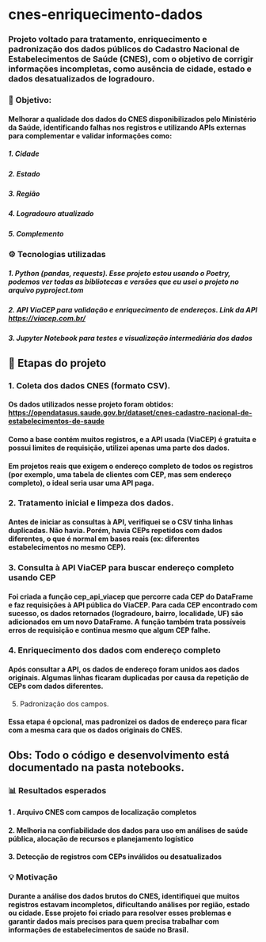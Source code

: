 # cnes-enriquecimento-dados

### Projeto voltado para tratamento, enriquecimento e padronização dos dados públicos do Cadastro Nacional de Estabelecimentos de Saúde (CNES), com o objetivo de corrigir informações incompletas, como ausência de cidade, estado e dados desatualizados de logradouro.


### 🎯 Objetivo:

#### Melhorar a qualidade dos dados do CNES disponibilizados pelo Ministério da Saúde, identificando falhas nos registros e utilizando APIs externas para complementar e validar informações como:

##### 1. Cidade

##### 2. Estado

##### 3. Região

##### 4. Logradouro atualizado

##### 5. Complemento

### ⚙️ Tecnologias utilizadas
##### 1. Python (pandas, requests). Esse projeto estou usando o Poetry, podemos ver todas as bibliotecas e versões que eu usei o projeto no arquivo pyproject.tom

##### 2. API ViaCEP para validação e enriquecimento de endereços. Link da API https://viacep.com.br/ 

##### 3. Jupyter Notebook para testes e visualização intermediária dos dados

 

## 🚀 Etapas do projeto
### 1. Coleta dos dados CNES (formato CSV). 

#### Os dados utilizados nesse projeto foram obtidos:  https://opendatasus.saude.gov.br/dataset/cnes-cadastro-nacional-de-estabelecimentos-de-saude

#### Como a base contém muitos registros, e a API usada (ViaCEP) é gratuita e possui limites de requisição, utilizei apenas uma parte dos dados.

#### Em projetos reais que exigem o endereço completo de todos os registros (por exemplo, uma tabela de clientes com CEP, mas sem endereço completo), o ideal seria usar uma API paga.


### 2. Tratamento inicial e limpeza dos dados.

#### Antes de iniciar as consultas à API, verifiquei se o CSV tinha linhas duplicadas. Não havia. Porém, havia CEPs repetidos com dados diferentes, o que é normal em bases reais (ex: diferentes estabelecimentos no mesmo CEP).

### 3. Consulta à API ViaCEP para buscar endereço completo usando CEP

#### Foi criada a função cep_api_viacep que percorre cada CEP do DataFrame e faz requisições à API pública do ViaCEP. Para cada CEP encontrado com sucesso, os dados retornados (logradouro, bairro, localidade, UF) são adicionados em um novo DataFrame. A função também trata possíveis erros de requisição e continua mesmo que algum CEP falhe.

### 4. Enriquecimento dos dados com endereço completo

#### Após consultar a API, os dados de endereço foram unidos aos dados originais. Algumas linhas ficaram duplicadas por causa da repetição de CEPs com dados diferentes.

5. Padronização dos campos.

#### Essa etapa é opcional, mas padronizei os dados de endereço para ficar com a mesma cara que os dados originais do CNES.


## Obs: Todo o código e desenvolvimento está documentado na pasta notebooks.




### 📊 Resultados esperados
#### 1 . Arquivo CNES com campos de localização completos

#### 2. Melhoria na confiabilidade dos dados para uso em análises de saúde pública, alocação de recursos e planejamento logístico

#### 3. Detecção de registros com CEPs inválidos ou desatualizados


### 💡 Motivação
#### Durante a análise dos dados brutos do CNES, identifiquei que muitos registros estavam incompletos, dificultando análises por região, estado ou cidade. Esse projeto foi criado para resolver esses problemas e garantir dados mais precisos para quem precisa trabalhar com informações de estabelecimentos de saúde no Brasil.
